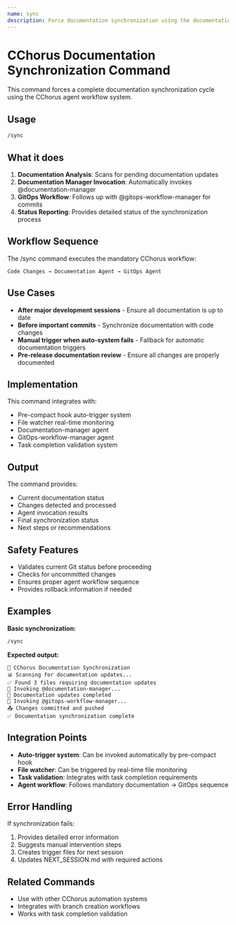 ```yaml
---
name: sync
description: Force documentation synchronization using the documentation-manager and gitops-workflow-manager agents
---
```


# CChorus Documentation Synchronization Command

This command forces a complete documentation synchronization cycle using the CChorus agent workflow system.

## Usage

```bash
/sync
```

## What it does

1. **Documentation Analysis**: Scans for pending documentation updates
2. **Documentation Manager Invocation**: Automatically invokes @documentation-manager
3. **GitOps Workflow**: Follows up with @gitops-workflow-manager for commits
4. **Status Reporting**: Provides detailed status of the synchronization process

## Workflow Sequence

The /sync command executes the mandatory CChorus workflow:

```
Code Changes → Documentation Agent → GitOps Agent
```

## Use Cases

- **After major development sessions** - Ensure all documentation is up to date
- **Before important commits** - Synchronize documentation with code changes
- **Manual trigger when auto-system fails** - Fallback for automatic documentation triggers
- **Pre-release documentation review** - Ensure all changes are properly documented

## Implementation

This command integrates with:
- Pre-compact hook auto-trigger system
- File watcher real-time monitoring
- Documentation-manager agent
- GitOps-workflow-manager agent
- Task completion validation system

## Output

The command provides:
- Current documentation status
- Changes detected and processed
- Agent invocation results
- Final synchronization status
- Next steps or recommendations

## Safety Features

- Validates current Git status before proceeding
- Checks for uncommitted changes
- Ensures proper agent workflow sequence
- Provides rollback information if needed

## Examples

**Basic synchronization:**
```bash
/sync
```

**Expected output:**
```
🔄 CChorus Documentation Synchronization
📊 Scanning for documentation updates...
✅ Found 3 files requiring documentation updates
🤖 Invoking @documentation-manager...
📝 Documentation updates completed
🤖 Invoking @gitops-workflow-manager...
📤 Changes committed and pushed
✅ Documentation synchronization complete
```

## Integration Points

- **Auto-trigger system**: Can be invoked automatically by pre-compact hook
- **File watcher**: Can be triggered by real-time file monitoring
- **Task validation**: Integrates with task completion requirements
- **Agent workflow**: Follows mandatory documentation → GitOps sequence

## Error Handling

If synchronization fails:
1. Provides detailed error information
2. Suggests manual intervention steps
3. Creates trigger files for next session
4. Updates NEXT_SESSION.md with required actions

## Related Commands

- Use with other CChorus automation systems
- Integrates with branch creation workflows
- Works with task completion validation